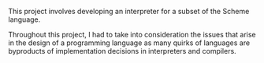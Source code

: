 
This project involves developing an interpreter for a subset of the Scheme language.

Throughout this project, I had to take into consideration the issues that arise in the design of a programming language as many quirks of languages are byproducts of implementation decisions in interpreters and compilers.
